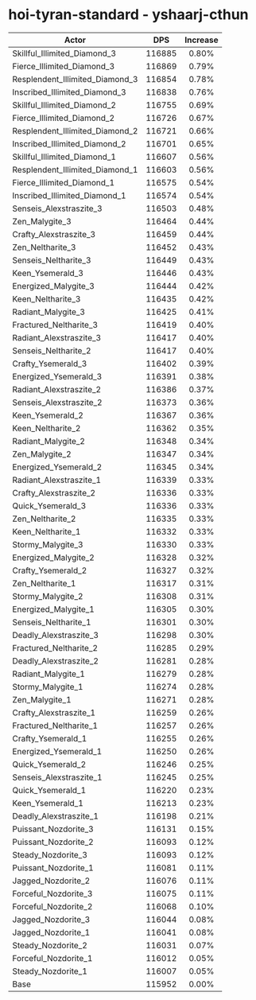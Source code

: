 # hoi-tyran-standard - yshaarj-cthun
| Actor | DPS | Increase |
|---|:---:|:---:|
|Skillful_Illimited_Diamond_3|116885|0.80%|
|Fierce_Illimited_Diamond_3|116869|0.79%|
|Resplendent_Illimited_Diamond_3|116854|0.78%|
|Inscribed_Illimited_Diamond_3|116838|0.76%|
|Skillful_Illimited_Diamond_2|116755|0.69%|
|Fierce_Illimited_Diamond_2|116726|0.67%|
|Resplendent_Illimited_Diamond_2|116721|0.66%|
|Inscribed_Illimited_Diamond_2|116701|0.65%|
|Skillful_Illimited_Diamond_1|116607|0.56%|
|Resplendent_Illimited_Diamond_1|116603|0.56%|
|Fierce_Illimited_Diamond_1|116575|0.54%|
|Inscribed_Illimited_Diamond_1|116574|0.54%|
|Senseis_Alexstraszite_3|116503|0.48%|
|Zen_Malygite_3|116464|0.44%|
|Crafty_Alexstraszite_3|116459|0.44%|
|Zen_Neltharite_3|116452|0.43%|
|Senseis_Neltharite_3|116449|0.43%|
|Keen_Ysemerald_3|116446|0.43%|
|Energized_Malygite_3|116444|0.42%|
|Keen_Neltharite_3|116435|0.42%|
|Radiant_Malygite_3|116425|0.41%|
|Fractured_Neltharite_3|116419|0.40%|
|Radiant_Alexstraszite_3|116417|0.40%|
|Senseis_Neltharite_2|116417|0.40%|
|Crafty_Ysemerald_3|116402|0.39%|
|Energized_Ysemerald_3|116391|0.38%|
|Radiant_Alexstraszite_2|116386|0.37%|
|Senseis_Alexstraszite_2|116373|0.36%|
|Keen_Ysemerald_2|116367|0.36%|
|Keen_Neltharite_2|116362|0.35%|
|Radiant_Malygite_2|116348|0.34%|
|Zen_Malygite_2|116347|0.34%|
|Energized_Ysemerald_2|116345|0.34%|
|Radiant_Alexstraszite_1|116339|0.33%|
|Crafty_Alexstraszite_2|116336|0.33%|
|Quick_Ysemerald_3|116336|0.33%|
|Zen_Neltharite_2|116335|0.33%|
|Keen_Neltharite_1|116332|0.33%|
|Stormy_Malygite_3|116330|0.33%|
|Energized_Malygite_2|116328|0.32%|
|Crafty_Ysemerald_2|116327|0.32%|
|Zen_Neltharite_1|116317|0.31%|
|Stormy_Malygite_2|116308|0.31%|
|Energized_Malygite_1|116305|0.30%|
|Senseis_Neltharite_1|116301|0.30%|
|Deadly_Alexstraszite_3|116298|0.30%|
|Fractured_Neltharite_2|116285|0.29%|
|Deadly_Alexstraszite_2|116281|0.28%|
|Radiant_Malygite_1|116279|0.28%|
|Stormy_Malygite_1|116274|0.28%|
|Zen_Malygite_1|116271|0.28%|
|Crafty_Alexstraszite_1|116259|0.26%|
|Fractured_Neltharite_1|116257|0.26%|
|Crafty_Ysemerald_1|116255|0.26%|
|Energized_Ysemerald_1|116250|0.26%|
|Quick_Ysemerald_2|116246|0.25%|
|Senseis_Alexstraszite_1|116245|0.25%|
|Quick_Ysemerald_1|116220|0.23%|
|Keen_Ysemerald_1|116213|0.23%|
|Deadly_Alexstraszite_1|116198|0.21%|
|Puissant_Nozdorite_3|116131|0.15%|
|Puissant_Nozdorite_2|116093|0.12%|
|Steady_Nozdorite_3|116093|0.12%|
|Puissant_Nozdorite_1|116081|0.11%|
|Jagged_Nozdorite_2|116076|0.11%|
|Forceful_Nozdorite_3|116075|0.11%|
|Forceful_Nozdorite_2|116068|0.10%|
|Jagged_Nozdorite_3|116044|0.08%|
|Jagged_Nozdorite_1|116041|0.08%|
|Steady_Nozdorite_2|116031|0.07%|
|Forceful_Nozdorite_1|116012|0.05%|
|Steady_Nozdorite_1|116007|0.05%|
|Base|115952|0.00%|
